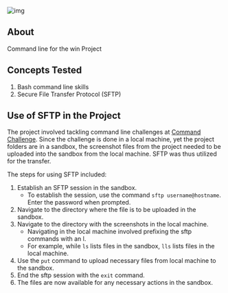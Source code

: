 ![img](https://assets.imaginablefutures.com/media/images/ALX_Logo.max-200x150.png)

## About 
Command line for the win Project

## Concepts Tested
1. Bash command line skills
2. Secure File Transfer Protocol (SFTP)

## Use of SFTP in the Project
The project involved tackling command line challenges at [Command Challenge](https://cmdchallenge.com).
Since the challenge is done in a local machine, yet the project folders are in a sandbox, the screenshot files from the project needed to be uploaded into the sandbox from the local machine. SFTP was thus utilized for the transfer.

The steps for using SFTP included:

1. Establish an SFTP session in the sandbox.
	- To establish the session, use the command ``sftp username@hostname``. Enter the password when prompted.
2. Navigate to the directory where the file is to be uploaded in the sandbox.
3. Navigate to the directory with the screenshots in the local machine.
	- Navigating in the local machine involved prefixing the sftp commands with an l.
	- For example, while ``ls`` lists files in the sandbox, ``lls`` lists files in the local machine.
4. Use the ``put`` command to upload necessary files from local machine to the sandbox.
5. End the sftp session with the ``exit`` command.
6. The  files are now available for any necessary actions in the sandbox.
